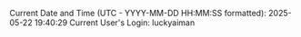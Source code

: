 Current Date and Time (UTC - YYYY-MM-DD HH:MM:SS formatted): 2025-05-22 19:40:29
Current User's Login: luckyaiman

